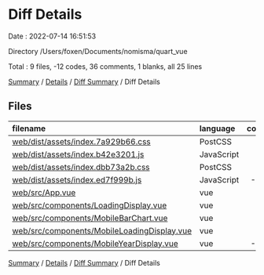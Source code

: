 # Diff Details

Date : 2022-07-14 16:51:53

Directory /Users/foxen/Documents/nomisma/quart_vue

Total : 9 files,  -12 codes, 36 comments, 1 blanks, all 25 lines

[Summary](results.md) / [Details](details.md) / [Diff Summary](diff.md) / Diff Details

## Files
| filename | language | code | comment | blank | total |
| :--- | :--- | ---: | ---: | ---: | ---: |
| [web/dist/assets/index.7a929b66.css](/web/dist/assets/index.7a929b66.css) | PostCSS | -1 | 0 | -1 | -2 |
| [web/dist/assets/index.b42e3201.js](/web/dist/assets/index.b42e3201.js) | JavaScript | 15 | 78 | 1 | 94 |
| [web/dist/assets/index.dbb73a2b.css](/web/dist/assets/index.dbb73a2b.css) | PostCSS | 1 | 0 | 1 | 2 |
| [web/dist/assets/index.ed7f999b.js](/web/dist/assets/index.ed7f999b.js) | JavaScript | -15 | -78 | -1 | -94 |
| [web/src/App.vue](/web/src/App.vue) | vue | 4 | 0 | 0 | 4 |
| [web/src/components/LoadingDisplay.vue](/web/src/components/LoadingDisplay.vue) | vue | 11 | 0 | 1 | 12 |
| [web/src/components/MobileBarChart.vue](/web/src/components/MobileBarChart.vue) | vue | -7 | 0 | -1 | -8 |
| [web/src/components/MobileLoadingDisplay.vue](/web/src/components/MobileLoadingDisplay.vue) | vue | 11 | 0 | 1 | 12 |
| [web/src/components/MobileYearDisplay.vue](/web/src/components/MobileYearDisplay.vue) | vue | -31 | 36 | 0 | 5 |

[Summary](results.md) / [Details](details.md) / [Diff Summary](diff.md) / Diff Details